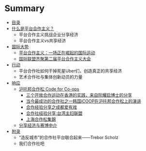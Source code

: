 # Summary

* [目录](README.md)
* [什么是平台合作主义？](shi-yao-shi-ping-tai-he-zuo-zhu-yi-ff1f.md)
  * 平台合作主义挑战企业分享经济
  * 平台合作主义vs共享经济
* [国际大势](hu-tuo-bang-he-zuosong-code-for-co-ops/guo-ji-da-shi.md)
  * [平台合作主义：一场正在崛起的国际运动](hu-tuo-bang-he-zuosong-code-for-co-ops/guo-ji-da-shi/ping-tai-he-zuo-zhu-yi-ff1a-yi-chang-zheng-zai-jue-qi-de-guo-ji-yun-dong.md)
  * [国际联盟齐聚第二届平台合作主义大会](hu-tuo-bang-he-zuosong-code-for-co-ops/guo-ji-da-shi/guo-ji-lian-meng-qi-ju-di-er-jie-ping-tai-he-zuo-zhu-yi-da-hui.md)
* [行动](xing-dong.md)
  * 平台合作社如何干掉死星Uber们，创造真正的共享经济
  * 艺术合作社与集体创新动员的力量
* [响应](xiang-ying.md)
  * [沪托邦合作松 Code for Co-ops](hu-tuo-bang-he-zuosong-code-for-co-ops.md)
    * [三个开放合作运动在香港的实践，来自阮耀启博士的分享](hu-tuo-bang-he-zuosong-code-for-co-ops/san-ge-kai-fang-he-zuo-yun-dong-zai-xiang-gang-de-shi-jian-ff0c-lai-zi-ruan-yao-qi-bo-shi-de-fen-xiang.md)
    * [当今最成功的合作社之一韩国iCOOP在沪托邦合作松上的演讲](hu-tuo-bang-he-zuosong-code-for-co-ops/dang-jin-zui-cheng-gong-de-he-zuo-she-zhi-yi-han-guo-icoop-zai-hu-tuo-bang-he-zuo-song-shang-de-yan-jiang.md)
    * [合作经验分享之成都爱有戏](hu-tuo-bang-he-zuosong-code-for-co-ops/he-zuo-jing-yan-fen-xiang-zhi-cheng-du-ai-you-xi.md)
    * [合作社经验分享:台湾主妇联盟](hu-tuo-bang-he-zuosong-code-for-co-ops/he-zuo-she-jing-yan-fen-4eab3a-tai-wan-zhu-fu-lian-meng.md)
    * [上海合作松集錦](hu-tuo-bang-he-zuosong-code-for-co-ops/shang-hai-he-zuo-song-ji-jin.md)
  * [分享经济与赛博中介](fen-xiang-jing-ji-yu-sai-bo-zhong-jie.md)
* [附录](fu-lu.md)
  * “造反城市”的合作社平台联合起来——Trebor Scholz
  * 我们合作社吧

